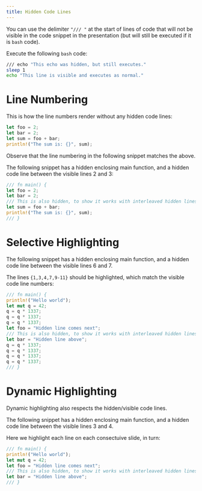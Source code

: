 ```yaml
---
title: Hidden Code Lines
---
```


You can use the delimiter `"/// "` at the start of lines of code
that will not be visible in the code snippet in the presentation
(but will still be executed if it is `bash` code).

Execute the following `bash` code:

```bash +exec +line_numbers
/// echo "This echo was hidden, but still executes."
sleep 1
echo "This line is visible and executes as normal."
```

<!-- end_slide -->

# Line Numbering

This is how the line numbers render without any hidden code lines:

```rust +line_numbers
let foo = 2;
let bar = 2;
let sum = foo + bar;
println!("The sum is: {}", sum);
```

Observe that the line numbering in the following snippet matches the above.

The following snippet has a hidden enclosing main function, and a hidden code line between the visible lines 2 and 3:

```rust +line_numbers
/// fn main() {
let foo = 2;
let bar = 2;
/// This is also hidden, to show it works with interleaved hidden lines.
let sum = foo + bar;
println!("The sum is: {}", sum);
/// }
```

<!-- end_slide -->

# Selective Highlighting

The following snippet has a hidden enclosing main function, and a hidden code line between the visible lines 6 and 7.

The lines `{1,3,4,7,9-11}` should be highlighted, which match the visible code line numbers:

```rust {1,3,4,7,9-11} +line_numbers
/// fn main() {
println!("Hello world");
let mut q = 42;
q = q * 1337;
q = q * 1337;
q = q * 1337;
let foo = "Hidden line comes next";
/// This is also hidden, to show it works with interleaved hidden lines.
let bar = "Hidden line above";
q = q * 1337;
q = q * 1337;
q = q * 1337;
q = q * 1337;
/// }
```

<!-- end_slide -->

# Dynamic Highlighting

Dynamic highlighting also respects the hidden/visible code lines.

The following snippet has a hidden enclosing main function, and a hidden code line between the visible lines 3 and 4.

Here we highlight each line on each consectuive slide, in turn:

```rust {1|2|3|4} +line_numbers
/// fn main() {
println!("Hello world");
let mut q = 42;
let foo = "Hidden line comes next";
/// This is also hidden, to show it works with interleaved hidden lines.
let bar = "Hidden line above";
/// }
```
